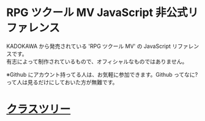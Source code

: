 # RPG ツクール MV JavaScript 非公式リファレンス

KADOKAWA から発売されている 'RPG ツクール MV' の JavaScript リファレンスです。<br />
有志によって制作されているもので、オフィシャルなものではありません。<br />

※Github にアカウント持ってる人は、お気軽に参加できます。Github ってなに?って人は見るだけにしておいた方が無難です。

# [クラスツリー](jsdoc/)
